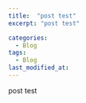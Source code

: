 ```yaml
---
title:  "post test"
excerpt: "post test"

categories:
  - Blog
tags:
  - Blog
last_modified_at: 
---
```


post test